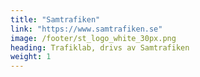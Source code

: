```yaml
---
title: "Samtrafiken"
link: "https://www.samtrafiken.se"
image: /footer/st_logo_white_30px.png
heading: Trafiklab, drivs av Samtrafiken
weight: 1
---
```

